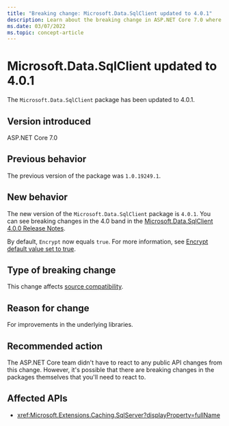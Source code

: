 ```yaml
---
title: "Breaking change: Microsoft.Data.SqlClient updated to 4.0.1"
description: Learn about the breaking change in ASP.NET Core 7.0 where Microsoft.Data.SqlClient has been updated to 4.0.1.
ms.date: 03/07/2022
ms.topic: concept-article
---
```


# Microsoft.Data.SqlClient updated to 4.0.1

The `Microsoft.Data.SqlClient` package has been updated to 4.0.1.

## Version introduced

ASP.NET Core 7.0

## Previous behavior

The previous version of the package was `1.0.19249.1`.

## New behavior

The new version of the `Microsoft.Data.SqlClient` package is `4.0.1`. You can see breaking changes in the 4.0 band in the [Microsoft.Data.SqlClient 4.0.0 Release Notes](https://github.com/dotnet/SqlClient/blob/main/release-notes/4.0/4.0.0.md#breaking-changes).

By default, `Encrypt` now equals `true`. For more information, see [Encrypt default value set to true](https://github.com/dotnet/SqlClient/blob/main/release-notes/4.0/4.0.0.md#encrypt-default-value-set-to-true).

## Type of breaking change

This change affects [source compatibility](../../categories.md#source-compatibility).

## Reason for change

For improvements in the underlying libraries.

## Recommended action

The ASP.NET Core team didn't have to react to any public API changes from this change. However, it's possible that there are breaking changes in the packages themselves that you'll need to react to.

## Affected APIs

* <xref:Microsoft.Extensions.Caching.SqlServer?displayProperty=fullName>
